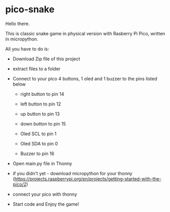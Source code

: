 # pico-snake


Hello there. 

This is classic snake game in physical version with Rasberry Pi Pico, written in micropython. 


All you have to do is:

- Download Zip file of this project

- extract files to a folder

-  Connect to your pico 4 buttons, 1 oled and 1 buzzer to the pins listed below
      * right button to pin 14
      * left button to pin 12
      * up button to pin 13
      * down button to pin 15

      * Oled SCL to pin 1
      * Oled SDA to pin 0

      * Buzzer to pin 16

- Open main.py file in Thonny
  
- if you didn't yet - download micropython for your thonny (https://projects.raspberrypi.org/en/projects/getting-started-with-the-pico/2)

- connect your pico with thonny

- Start code and Enjoy the game! 
